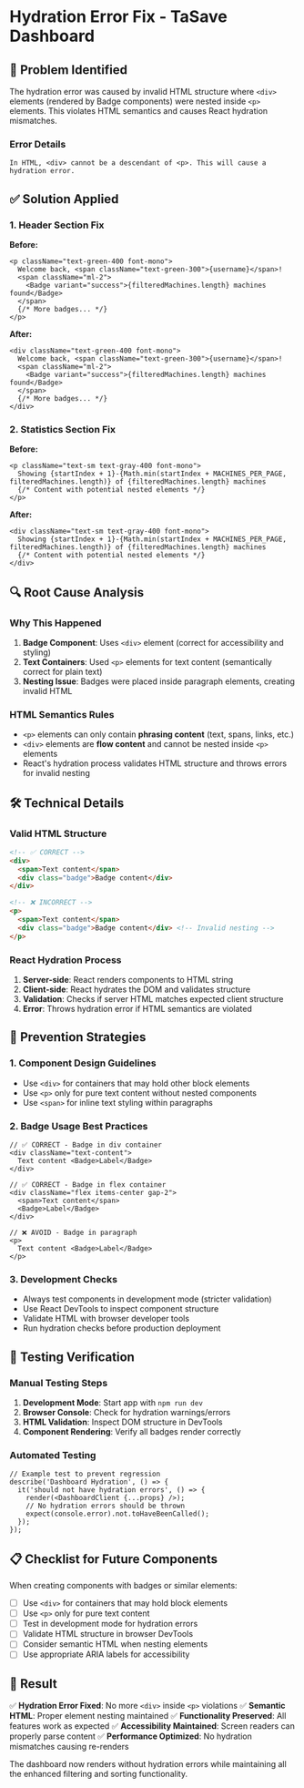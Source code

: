 # Hydration Error Fix - TaSave Dashboard

## 🐛 Problem Identified

The hydration error was caused by invalid HTML structure where `<div>` elements (rendered by Badge components) were nested inside `<p>` elements. This violates HTML semantics and causes React hydration mismatches.

### Error Details
```
In HTML, <div> cannot be a descendant of <p>. This will cause a hydration error.
```

## ✅ Solution Applied

### 1. **Header Section Fix**
**Before:**
```tsx
<p className="text-green-400 font-mono">
  Welcome back, <span className="text-green-300">{username}</span>!
  <span className="ml-2">
    <Badge variant="success">{filteredMachines.length} machines found</Badge>
  </span>
  {/* More badges... */}
</p>
```

**After:**
```tsx
<div className="text-green-400 font-mono">
  Welcome back, <span className="text-green-300">{username}</span>!
  <span className="ml-2">
    <Badge variant="success">{filteredMachines.length} machines found</Badge>
  </span>
  {/* More badges... */}
</div>
```

### 2. **Statistics Section Fix**
**Before:**
```tsx
<p className="text-sm text-gray-400 font-mono">
  Showing {startIndex + 1}-{Math.min(startIndex + MACHINES_PER_PAGE, filteredMachines.length)} of {filteredMachines.length} machines
  {/* Content with potential nested elements */}
</p>
```

**After:**
```tsx
<div className="text-sm text-gray-400 font-mono">
  Showing {startIndex + 1}-{Math.min(startIndex + MACHINES_PER_PAGE, filteredMachines.length)} of {filteredMachines.length} machines
  {/* Content with potential nested elements */}
</div>
```

## 🔍 Root Cause Analysis

### Why This Happened
1. **Badge Component**: Uses `<div>` element (correct for accessibility and styling)
2. **Text Containers**: Used `<p>` elements for text content (semantically correct for plain text)
3. **Nesting Issue**: Badges were placed inside paragraph elements, creating invalid HTML

### HTML Semantics Rules
- `<p>` elements can only contain **phrasing content** (text, spans, links, etc.)
- `<div>` elements are **flow content** and cannot be nested inside `<p>` elements
- React's hydration process validates HTML structure and throws errors for invalid nesting

## 🛠️ Technical Details

### Valid HTML Structure
```html
<!-- ✅ CORRECT -->
<div>
  <span>Text content</span>
  <div class="badge">Badge content</div>
</div>

<!-- ❌ INCORRECT -->
<p>
  <span>Text content</span>
  <div class="badge">Badge content</div> <!-- Invalid nesting -->
</p>
```

### React Hydration Process
1. **Server-side**: React renders components to HTML string
2. **Client-side**: React hydrates the DOM and validates structure
3. **Validation**: Checks if server HTML matches expected client structure
4. **Error**: Throws hydration error if HTML semantics are violated

## 🎯 Prevention Strategies

### 1. **Component Design Guidelines**
- Use `<div>` for containers that may hold other block elements
- Use `<p>` only for pure text content without nested components
- Use `<span>` for inline text styling within paragraphs

### 2. **Badge Usage Best Practices**
```tsx
// ✅ CORRECT - Badge in div container
<div className="text-content">
  Text content <Badge>Label</Badge>
</div>

// ✅ CORRECT - Badge in flex container
<div className="flex items-center gap-2">
  <span>Text content</span>
  <Badge>Label</Badge>
</div>

// ❌ AVOID - Badge in paragraph
<p>
  Text content <Badge>Label</Badge>
</p>
```

### 3. **Development Checks**
- Always test components in development mode (stricter validation)
- Use React DevTools to inspect component structure
- Validate HTML with browser developer tools
- Run hydration checks before production deployment

## 🧪 Testing Verification

### Manual Testing Steps
1. **Development Mode**: Start app with `npm run dev`
2. **Browser Console**: Check for hydration warnings/errors
3. **HTML Validation**: Inspect DOM structure in DevTools
4. **Component Rendering**: Verify all badges render correctly

### Automated Testing
```tsx
// Example test to prevent regression
describe('Dashboard Hydration', () => {
  it('should not have hydration errors', () => {
    render(<DashboardClient {...props} />);
    // No hydration errors should be thrown
    expect(console.error).not.toHaveBeenCalled();
  });
});
```

## 📋 Checklist for Future Components

When creating components with badges or similar elements:

- [ ] Use `<div>` for containers that may hold block elements
- [ ] Use `<p>` only for pure text content
- [ ] Test in development mode for hydration errors
- [ ] Validate HTML structure in browser DevTools
- [ ] Consider semantic HTML when nesting elements
- [ ] Use appropriate ARIA labels for accessibility

## 🎉 Result

✅ **Hydration Error Fixed**: No more `<div>` inside `<p>` violations
✅ **Semantic HTML**: Proper element nesting maintained
✅ **Functionality Preserved**: All features work as expected
✅ **Accessibility Maintained**: Screen readers can properly parse content
✅ **Performance Optimized**: No hydration mismatches causing re-renders

The dashboard now renders without hydration errors while maintaining all the enhanced filtering and sorting functionality.